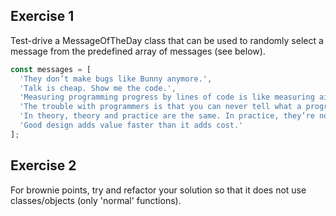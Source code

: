 ## Exercise 1

Test-drive a MessageOfTheDay class that can be used to randomly select a message from the predefined array of messages (see below).

```javascript
const messages = [
  'They don’t make bugs like Bunny anymore.',
  'Talk is cheap. Show me the code.',
  'Measuring programming progress by lines of code is like measuring aircraft building progress by weight.',
  'The trouble with programmers is that you can never tell what a programmer is doing until it’s too late.',
  'In theory, theory and practice are the same. In practice, they’re not.',
  'Good design adds value faster than it adds cost.'
];
```

## Exercise 2

For brownie points, try and refactor your solution so that it does not use classes/objects (only 'normal' functions).
